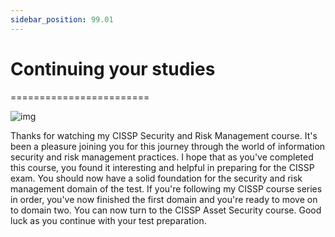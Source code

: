 ```yaml
---
sidebar_position: 99.01
---
```


# Continuing your studies
========================

![img](/img/intro.png)

Thanks for watching my CISSP Security and Risk Management course. It's been a pleasure joining you for this journey through the world of information security and risk management practices. I hope that as you've completed this course, you found it interesting and helpful in preparing for the CISSP exam. You should now have a solid foundation for the security and risk management domain of the test. If you're following my CISSP course series in order, you've now finished the first domain and you're ready to move on to domain two. You can now turn to the CISSP Asset Security course. Good luck as you continue with your test preparation.